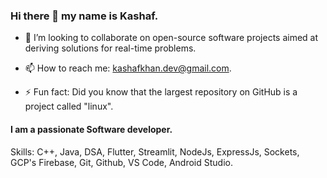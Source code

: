 ### Hi there 👋 my name is Kashaf.

<!--
- 🔭  I’m currently working on an app-based solution to identify and solve diseases in plants and crops.

- 🌱  I'm currently learning DSA and Flutter Bloc to strengthen my programming skills and improve my app development expertise.
--->
- 👯  I’m looking to collaborate on open-source software projects aimed at deriving solutions for real-time problems.

- 📫 How to reach me: kashafkhan.dev@gmail.com.

- ⚡ Fun fact: Did you know that the largest repository on GitHub is a project called "linux".


 
#### I am a passionate Software developer.


Skills: C++, Java, DSA, Flutter, Streamlit, NodeJs, ExpressJs, Sockets, GCP's Firebase, Git, Github, VS Code, Android Studio.

<!--
Tools: 


**Xyz31/Xyz31** is a ✨ _special_ ✨ repository because its `README.md` (this file) appears on your GitHub profile.

Here are some ideas to get you started:
-->

<!--
![I am a passionate developer.](https://arturssmirnovs.github.io/github-profile-readme-generator/images/banner.png)
-->


